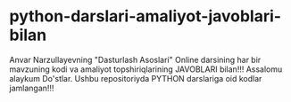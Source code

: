 # python-darslari-amaliyot-javoblari-bilan
Anvar Narzullayevning "Dasturlash Asoslari" Online darsining har bir mavzuning kodi va amaliyot topshiriqlarining JAVOBLARI bilan!!!
Assalomu alaykum Do'stlar.  Ushbu repositoriyda PYTHON darslariga oid kodlar jamlangan!!!
